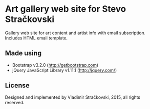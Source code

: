 Art gallery web site for Stevo Stračkovski
=========
Gallery web site for art content and artist info with email subscription. Includes HTML email template.

Made using
----
  * Bootstrap v3.2.0 (http://getbootstrap.com)
  * jQuery JavaScript Library v1.11.1 (http://jquery.com/)

License
----
Designed and implemented by Vladimir Stračkovski, 2015, all rights reserved.